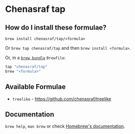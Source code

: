 # Chenasraf tap

## How do I install these formulae?

`brew install chenasraf/tap/<formula>`

Or `brew tap chenasraf/tap` and then `brew install <formula>`.

Or, in a [`brew bundle`](https://github.com/Homebrew/homebrew-bundle) `Brewfile`:

```ruby
tap "chenasraf/tap"
brew "<formula>"
```

## Available Formulae

- `treelike` - https://github.com/chenasraf/treelike

## Documentation

`brew help`, `man brew` or check [Homebrew's documentation](https://docs.brew.sh).
